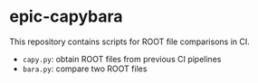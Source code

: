 # epic-capybara

This repository contains scripts for ROOT file comparisons in CI.
- `capy.py`: obtain ROOT files from previous CI pipelines
- `bara.py`: compare two ROOT files
